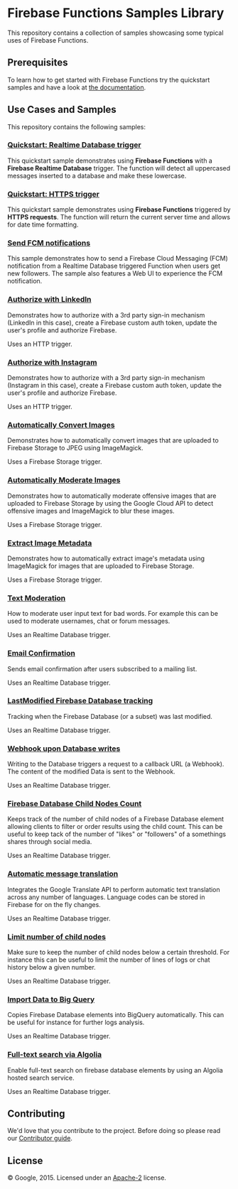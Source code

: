# Firebase Functions Samples Library

This repository contains a collection of samples showcasing some typical uses of Firebase Functions.


## Prerequisites

To learn how to get started with Firebase Functions try the quickstart samples and have a look at [the documentation](https://firebase.google.com/preview/functions/).


## Use Cases and Samples

This repository contains the following samples:

### [Quickstart: Realtime Database trigger](/quickstarts/database)

This quickstart sample demonstrates using **Firebase Functions** with a **Firebase Realtime Database** trigger. The function will detect all uppercased messages inserted to a database and make these lowercase.

### [Quickstart: HTTPS trigger](/quickstarts/https)

This quickstart sample demonstrates using **Firebase Functions** triggered by **HTTPS requests**. The function will return the current server time and allows for date time formatting.

### [Send FCM notifications](fcm-notifications)

This sample demonstrates how to send a Firebase Cloud Messaging (FCM) notification from a Realtime Database triggered Function when users get new followers. The sample also features a Web UI to experience the FCM notification.

### [Authorize with LinkedIn](/linkedin-auth)

Demonstrates how to authorize with a 3rd party sign-in mechanism (LinkedIn in this case), create a Firebase custom auth token, update the user's profile and authorize Firebase.

Uses an HTTP trigger.

### [Authorize with Instagram](/instagram-auth)

Demonstrates how to authorize with a 3rd party sign-in mechanism (Instagram in this case), create a Firebase custom auth token, update the user's profile and authorize Firebase.

Uses an HTTP trigger.

### [Automatically Convert Images](/convert-images)

Demonstrates how to automatically convert images that are uploaded to Firebase Storage to JPEG using ImageMagick.

Uses a Firebase Storage trigger.

### [Automatically Moderate Images](/convert-images)

Demonstrates how to automatically moderate offensive images that are uploaded to Firebase Storage by using the Google Cloud API to detect offensive images and ImageMagick to blur these images.

Uses a Firebase Storage trigger.

### [Extract Image Metadata](/exif-images)

Demonstrates how to automatically extract image's metadata using ImageMagick for images that are uploaded to Firebase Storage.

Uses a Firebase Storage trigger.

### [Text Moderation](/text-moderation)

How to moderate user input text for bad words. For example this can be used to moderate usernames, chat or forum messages.

Uses an Realtime Database trigger.

### [Email Confirmation](/email-confirmation)

Sends email confirmation after users subscribed to a mailing list.

Uses an Realtime Database trigger.

### [LastModified Firebase Database tracking](/lastmodified-tracking)

Tracking when the Firebase Database (or a subset) was last modified.

Uses an Realtime Database trigger.

### [Webhook upon Database writes](/minimal-webhook)

Writing to the Database triggers a request to a callback URL (a Webhook). The content of the modified Data is sent to the Webhook.

Uses an Realtime Database trigger.

### [Firebase Database Child Nodes Count](/child-count)

Keeps track of the number of child nodes of a Firebase Database element allowing clients to filter or order results using the child count.
This can be useful to keep tack of the number of "likes" or "followers" of a somethings shares through social media.

Uses an Realtime Database trigger.

### [Automatic message translation](/message-translation)

Integrates the Google Translate API to perform automatic text translation across any number of languages. Language codes can be stored in Firebase for on the fly changes.

Uses an Realtime Database trigger.

### [Limit number of child nodes](/limit-children)

Make sure to keep the number of child nodes below a certain threshold. For instance this can be useful to limit the number of lines of logs or chat history below a given number.

Uses an Realtime Database trigger.

### [Import Data to Big Query](/bigquery-import)

Copies Firebase Database elements into BigQuery automatically. This can be useful for instance for further logs analysis.

Uses an Realtime Database trigger.

### [Full-text search via Algolia](/fulltext-search)

Enable full-text search on firebase database elements by using an Algolia hosted search service.

Uses an Realtime Database trigger.


## Contributing

We'd love that you contribute to the project. Before doing so please read our [Contributor guide](CONTRIBUTING.md).


## License

© Google, 2015. Licensed under an [Apache-2](LICENSE) license.
